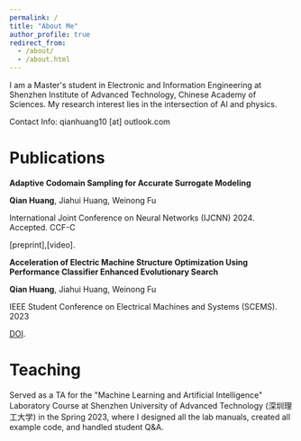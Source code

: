 ```yaml
---
permalink: /
title: "About Me"
author_profile: true
redirect_from: 
  - /about/
  - /about.html
---
```


I am a Master's student in Electronic and Information Engineering at Shenzhen Institute of Advanced Technology, Chinese Academy of Sciences. My research interest lies in the intersection of AI and physics.

Contact Info: qianhuang10 [at] outlook.com

Publications
======
**Adaptive Codomain Sampling for Accurate Surrogate Modeling**

**Qian Huang**, Jiahui Huang, Weinong Fu

International Joint Conference on Neural Networks (IJCNN) 2024. Accepted. CCF-C

[preprint],[video].


**Acceleration of Electric Machine Structure Optimization Using Performance Classifier Enhanced Evolutionary Search**

**Qian Huang**, Jiahui Huang, Weinong Fu

IEEE Student Conference on Electrical Machines and Systems (SCEMS). 2023

[DOI](https://ieeexplore.ieee.org/document/10379235).


Teaching
======
Served as a TA for the "Machine Learning and Artificial Intelligence" Laboratory Course at Shenzhen University of Advanced Technology (深圳理工大学) in the Spring 2023, where I designed all the lab manuals, created all example code, and handled student Q&A.
